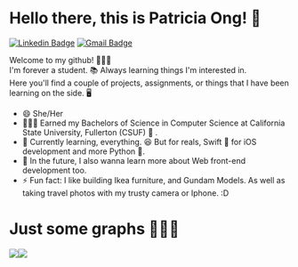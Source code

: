 # Hello there, this is Patricia Ong! 👋

[![Linkedin Badge](https://img.shields.io/badge/-patriciaong977-blue?style=flat&logo=Linkedin&logoColor=white&link=https://www.linkedin.com/in/patriciaong977/)](https://www.linkedin.com/in/patriciaong977/)
[![Gmail Badge](https://img.shields.io/badge/-ong.patricia.xs-c14438?style=flat&logo=Gmail&logoColor=white&link=mailto:ong.patricia.xs@gmail.com)](mailto:ong.patricia.xs.com)

Welcome to my github! 🙋🏻‍♀️
<br />
I'm forever a student. 📚 Always learning things I'm interested in.
<br />
Here you'll find a couple of projects, assignments, or things that I have been learning on the side. 🖥 
<br />

- 😄 She/Her
- 👩🏻‍🎓 Earned my Bachelors of Science in Computer Science at California State University, Fullerton (CSUF) 🐘 . 
- 🌱 Currently learning, everything. 😆 But for reals, Swift 🦜 for iOS development and more Python 🐍. 
- 🤯 In the future, I also wanna learn more about Web front-end development too. 
- ⚡ Fun fact: I like building Ikea furniture, and Gundam Models. As well as taking travel photos with my trusty camera or Iphone. :D


# Just some graphs 👩🏻‍💻
<div align="center" style="display:flex; flex-direction: row;">

<img class="img" src="https://github-readme-stats.vercel.app/api/top-langs/?username=patriciaong977&layout=compact&theme=blueberry"/>
<img class="img" src="https://github-readme-stats.vercel.app/api?username=patriciaong977&show_icons=true&theme=blueberry&hide=stars,issues"/>

</div>
